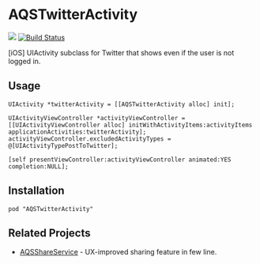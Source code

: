 AQSTwitterActivity
==================

![](http://img.shields.io/cocoapods/v/AQSTwitterActivity.svg?style=flat) [![Build Status](https://travis-ci.org/AquaSupport/AQSTwitterActivity.svg?branch=master)](https://travis-ci.org/AquaSupport/AQSTwitterActivity)

[iOS] UIActivity subclass for Twitter that shows even if the user is not logged in.

Usage
---

```objc
UIActivity *twitterActivity = [[AQSTwitterActivity alloc] init];

UIActivityViewController *activityViewController = [[UIActivityViewController alloc] initWithActivityItems:activityItems applicationActivities:twitterActivity];
activityViewController.excludedActivityTypes = @[UIActivityTypePostToTwitter];

[self presentViewController:activityViewController animated:YES completion:NULL];
```

Installation
---

```
pod "AQSTwitterActivity"
```

Related Projects
---

- [AQSShareService](https://github.com/AquaSupport/AQSShareService) - UX-improved sharing feature in few line. 
